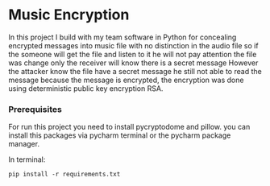 # Music Encryption

In this project I build with my team software in Python for concealing encrypted messages into music file with no distinction in the audio file so if the someone will get the file and listen to it he will not pay attention the file was change only the receiver will know there is a secret message However  the attacker know the file have a secret message he still not able to read the message because the message is encrypted, the encryption was done using deterministic public key encryption RSA.

### Prerequisites

For run this project you need to install pycryptodome and 
pillow.
you can install this packages via pycharm terminal or the pycharm package manager.

In terminal:

```
pip install -r requirements.txt
```


